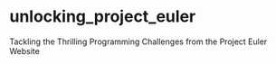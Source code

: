 # unlocking_project_euler
Tackling the Thrilling Programming Challenges from the Project Euler Website
